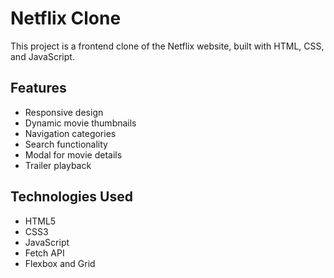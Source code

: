 # Netflix Clone

This project is a frontend clone of the Netflix website, built with HTML, CSS, and JavaScript.

## Features

- Responsive design
- Dynamic movie thumbnails
- Navigation categories
- Search functionality
- Modal for movie details
- Trailer playback

## Technologies Used

- HTML5
- CSS3
- JavaScript
- Fetch API
- Flexbox and Grid
